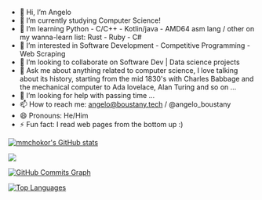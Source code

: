 - 👋 Hi, I’m Angelo
- 🔭 I’m currently studying Computer Science!
- 🌱 I’m learning Python - C/C++ - Kotlin/java - AMD64 asm lang / other on my wanna-learn list: Rust - Ruby - C#
- 👀 I’m interested in Software Development - Competitive Programming - Web Scraping
- 👯 I’m looking to collaborate on Software Dev | Data science projects
- 💬 Ask me about anything related to computer science, I love talking about its history, starting from the mid 1830's with Charles Babbage and the mechanical computer to Ada lovelace, Alan Turing and so on ...
- 🤔 I’m looking for help with passing time ...
- 📫 How to reach me: angelo@boustany.tech / @angelo_boustany
- 😄 Pronouns: He/Him
- ⚡ Fun fact: I read web pages from the bottom up :)

<a href="http://www.github.com/angeloboustany"><img src="https://github-readme-stats.vercel.app/api?username=angeloboustany&show_icons=true&hide=&count_private=true&title_color=0891b2&text_color=ffffff&icon_color=0891b2&bg_color=1c1917&hide_border=true&show_icons=true" alt="mmchokor's GitHub stats" /></a>

<a href="http://www.github.com/angeloboustany"><img src="https://github-readme-streak-stats.herokuapp.com/?user=angeloboustany&stroke=ffffff&background=1c1917&ring=0891b2&fire=0891b2&currStreakNum=ffffff&currStreakLabel=0891b2&sideNums=ffffff&sideLabels=ffffff&dates=ffffff&hide_border=true" /></a>

<a href="http://www.github.com/angeloboustany"><img src="https://activity-graph.herokuapp.com/graph?username=angeloboustany&bg_color=1c1917&color=ffffff&line=0891b2&point=ffffff&area_color=1c1917&area=true&hide_border=true&custom_title=GitHub%20Commits%20Graph" alt="GitHub Commits Graph" /></a>

<a href="https://github.com/angeloboustany" align="left"><img src="https://github-readme-stats.vercel.app/api/top-langs/?username=angeloboustany&langs_count=10&title_color=0891b2&text_color=ffffff&icon_color=0891b2&bg_color=1c1917&hide_border=true&locale=en&custom_title=Top%20%Languages" alt="Top Languages" /></a>
